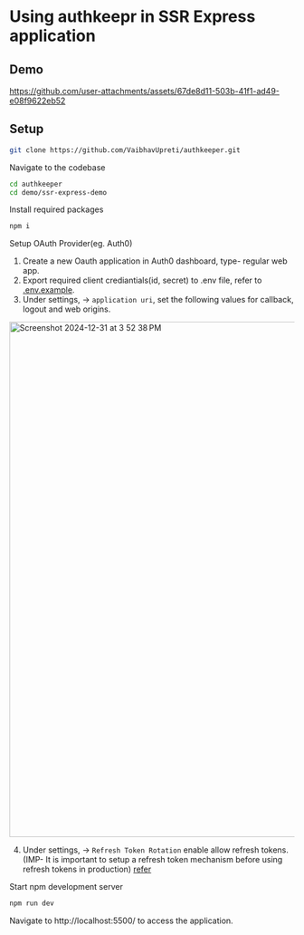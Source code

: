 
# Using authkeepr in SSR Express application

## Demo

https://github.com/user-attachments/assets/67de8d11-503b-41f1-ad49-e08f9622eb52


## Setup

```bash
git clone https://github.com/VaibhavUpreti/authkeeper.git  
```

Navigate to the codebase

```bash
cd authkeeper
cd demo/ssr-express-demo
```


Install required packages

```bash
npm i
```

Setup OAuth Provider(eg. Auth0)

1. Create a new Oauth application in Auth0 dashboard, type- regular web app.
2. Export required client crediantials(id, secret) to .env file, refer to [.env.example](./.env.example).
3. Under settings, -> `application uri`, set the following values for callback, logout and web origins.
<img width="910" alt="Screenshot 2024-12-31 at 3 52 38 PM" src="https://github.com/user-attachments/assets/1ac18362-1501-4eab-9ffb-f1ff18f21ec2" />

4. Under settings, -> `Refresh Token Rotation` enable allow refresh tokens.(IMP- It is important to setup a refresh token mechanism before using refresh tokens in production) [refer](../../GRANTS.MD)



Start npm development server

```bash
npm run dev
```


Navigate to http://localhost:5500/ to access the application.
